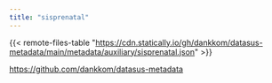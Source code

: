 ```yaml
---
title: "sisprenatal"
---
```


{{< remote-files-table "https://cdn.statically.io/gh/dankkom/datasus-metadata/main/metadata/auxiliary/sisprenatal.json" >}}

https://github.com/dankkom/datasus-metadata
